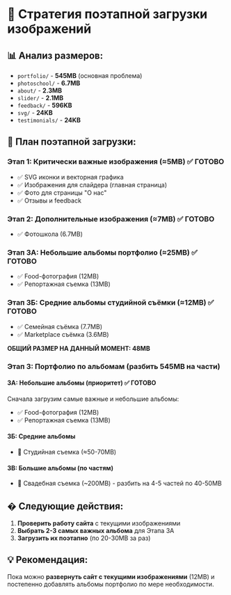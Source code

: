 # 📸 Стратегия поэтапной загрузки изображений

## 📊 Анализ размеров:
- `portfolio/` - **545MB** (основная проблема)
- `photoschool/` - **6.7MB** 
- `about/` - **2.3MB**
- `slider/` - **2.1MB**
- `feedback/` - **596KB**
- `svg/` - **24KB** 
- `testimonials/` - **24KB**

## 🎯 План поэтапной загрузки:

### Этап 1: Критически важные изображения (≈5MB) ✅ ГОТОВО
- ✅ SVG иконки и векторная графика
- ✅ Изображения для слайдера (главная страница)
- ✅ Фото для страницы "О нас"
- ✅ Отзывы и feedback

### Этап 2: Дополнительные изображения (≈7MB) ✅ ГОТОВО
- ✅ Фотошкола (6.7MB)

### Этап 3А: Небольшие альбомы портфолио (≈25MB) ✅ ГОТОВО
- ✅ Food-фотография (12MB) 
- ✅ Репортажная съемка (13MB)

### Этап 3Б: Средние альбомы студийной съёмки (≈12MB) ✅ ГОТОВО
- ✅ Семейная съёмка (7.7MB)
- ✅ Marketplace съёмка (3.6MB)

**ОБЩИЙ РАЗМЕР НА ДАННЫЙ МОМЕНТ: 48MB**

### Этап 3: Портфолио по альбомам (разбить 545MB на части)

#### 3А: Небольшие альбомы (приоритет) ✅ ГОТОВО
Сначала загрузим самые важные и небольшие альбомы:
- ✅ Food-фотография (12MB)
- ✅ Репортажная съемка (13MB)

#### 3Б: Средние альбомы  
- 📁 Студийная съемка (≈50-70MB)

#### 3В: Большие альбомы (по частям)
- 📁 Свадебная съемка (~200MB) - разбить на 4-5 частей по 40-50MB

## � Следующие действия:

1. **Проверить работу сайта** с текущими изображениями
2. **Выбрать 2-3 самых важных альбома** для Этапа 3А
3. **Загрузить их поэтапно** (по 20-30MB за раз)

## 💡 Рекомендация:
Пока можно **развернуть сайт с текущими изображениями** (12MB) и постепенно добавлять альбомы портфолио по мере необходимости.
